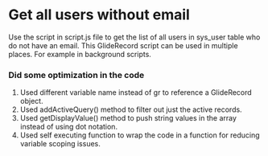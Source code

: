 # Get all users without email

Use the script in script.js file to get the list of all users in sys_user table who do not have an email.
This GlideRecord script can be used in multiple places. For example in background scripts.

### Did some optimization in the code
1. Used different variable name instead of gr to reference a GlideRecord object.
2. Used addActiveQuery() method to filter out just the active records.
3. Used getDisplayValue() method to push string values in the array instead of using dot notation.
4. Used self executing function to wrap the code in a function for reducing variable scoping issues.
